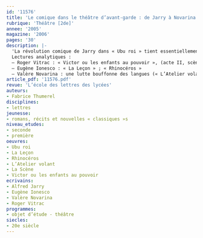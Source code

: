 ```yaml
---
id: '11576'
title: 'Le comique dans le théâtre d’avant-garde : de Jarry à Novarina'
rubrique: 'Théâtre [2de]'
annee: '2005'
magazine: '2006'
pages: '30'
description: |-
  'La révolution comique de Jarry dans « Ubu roi » tient essentiellement à l’invention d’une esthétique carnavalesque singulière, et en particulier d’une forme originale, la farce mirlitonesque. Jarry invente une forme, la farce mirlitonesque, qui, parce que sa fonction n’est pas simplement de divertir, détonne par rapport au comique convenu du vaudeville et du Boulevard.
  Lectures analytiques :
  – Roger Vitrac : « Victor ou les enfants au pouvoir », (acte II, scène 4) ;
  – Eugène Ionesco : « La Leçon » ; « Rhinocéros »
  – Valère Novarina : une lutte bouffonne des langues (« L’Atelier volant ») ; une parodie du journal télévisé (« La Scène »).'
article_pdf: '11576.pdf'
revue: 'L’école des lettres des lycées'
auteurs:
- Fabrice Thumerel
disciplines:
- lettres
jeunesse:
- romans, récits et nouvelles « classiques »s
niveau_etudes:
- seconde
- première
oeuvres:
- Ubu roi
- La Leçon
- Rhinocéros
- L’Atelier volant
- La Scène
- Victor ou les enfants au pouvoir
ecrivains:
- Alfred Jarry
- Eugène Ionesco
- Valère Novarina
- Roger Vitrac
programmes:
- objet d’étude - théâtre
siecles:
- 20e siècle
---
```

